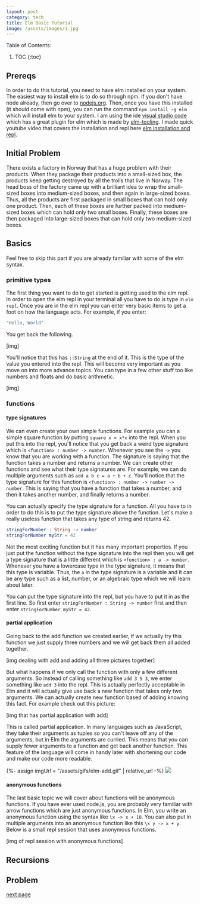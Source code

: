 ```yaml
---
layout: post
category: tech
title: Elm Basic Tutorial
image: /assets/images/1.jpg
---
```



Table of Contents:

1. TOC
{:toc}

## Prereqs

In order to do this tutorial, you need to have elm installed on your system. The easiest way to install elm is to do so through npm. If you don't have node already, then go over to [nodejs.org](https://nodejs.org/en/). Then, once you have this installed (it should come with npm), you can run the command `npm install -g elm` which will install elm to your system. I am using the ide [visual studio code](https://code.visualstudio.com/) which has a great plugin for elm which is made by [elm-tooling](https://marketplace.visualstudio.com/items?itemName=Elmtooling.elm-ls-vscode). I made quick youtube video that covers the installation and repl here [elm installation and repl](https://www.youtube.com/watch?v=5XT5Qh5xdyI&t=254s).

## Initial Problem

There exists a factory in Norway that has a huge problem with their products. When they package their products into a small-sized box, the products keep getting destroyed by all the trolls that live in Norway. The head boss of the factory came up with a brilliant idea to wrap the small-sized boxes into medium-sized boxes, and then again in large-sized boxes. Thus, all the products are first packaged in small boxes that can hold only one product. Then, each of these boxes are further packed into medium-sized boxes which can hold only two small boxes. Finally, these boxes are then packaged into large-sized boxes that can hold only two medium-sized boxes.

## Basics

Feel free to skip this part if you are already familiar with some of the elm syntax. 

### primitive types

The first thing you want to do to get started is getting used to the elm repl. In order to open the elm repl in your terminal all you have to do is type in `elm repl`. Once you are in the elm repl you can enter very basic items to get a foot on how the language acts. For example, if you enter:

```elm
"Hello, World"
```

You get back the following. 

[img]

You'll notice that this has `::String` at the end of it. This is the type of the value you entered into the repl. This will become very important as you move on into more advance topics. You can type in a few other stuff too like numbers and floats and do basic arithmetic.

[img]


### functions

#### type signatures

We can even create your own simple functions. For example you can a simple square function by putting `square x = x*x` into the repl. When you put this into the repl, you'll notice that you get back a weird type signature which is `<function> : number -> number`. Whenever you see the `->` you know that you are working with a function. The signature is saying that the function takes a number and returns a number. We can create other functions and see what their type signatures are. For example, we can do multiple arguments such as `add a b c = a + b + c`. You'll notice that the type signature for this function is `<function> : number -> number -> number`. This is saying that you have a function that takes a number, and then it takes another number, and finally returns a number. 

You can actually specify the type signature for a function. All you have to in order to do this is to put the type signature above the function. Let's make a really useless function that takes any type of string and returns 42.

```elm
stringForNumber : String -> number
stringForNumber myStr = 42
```

Not the most exciting function but it has many important properties. If you just put the function without the type signature into the repl then you will get a type signature that is a little different which is `<function> : a -> number`. Whenever you have a lowercase type in the type signature, it means that this type is variable. Thus, the `a` in the type signature is a variable and it can be any type such as a list, number, or an algebraic type which we will learn about later. 

You can put the type signature into the repl, but you have to put it in as the first line. So first enter `stringForNumber : String -> number` first and then enter `stringForNumber myStr = 42`. 

#### partial application

Going back to the add function we created earlier, if we actually try this function we just supply three numbers and we will get back them all added together.

[img dealing with add and adding all three pictures together]

But what happens if we only call the function with only a few different arguments. So instead of calling something like `add 3 5 3`, we enter something like `add 3` into the repl. This is actually perfectly acceptable in Elm and it will actually give use back a new function that takes only two arguments. We can actually create new function based of adding knowing this fact. For example check out this picture:

[img that has partial application with add]

This is called partial application. In many languages such as JavaScript, they take their arguments as tuples so you can't leave off any of the arguments, but in Elm the arguments are curried. This means that you can supply fewer arguments to a function and get back another function. This feature of the language will come in handy later with shortening our code and make our code more readable.




{%- assign imgUrl = "/assets/gifs/elm-add.gif" | relative_url -%}
<img src="{{imgUrl}}" class="gif-image">

#### anonymous functions

The last basic topic we will cover about functions will be anonymous functions. If you have ever used node.js, you are probably very familiar with arrow functions which are just anonymous functions. In Elm, you write an anonymous function using the syntax like `\x -> x + 10`. You can also put in multiple arguments into an anonymous function like this `\x y -> x + y`. Below is a small repl session that uses anonymous functions. 

[img of repl session with anonymous functions]

## Recursions


## Problem


[next page](../../../nextpages/nextpage)




